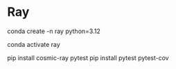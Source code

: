 # Ray

conda create -n ray python=3.12

conda activate ray

pip install cosmic-ray pytest
pip install pytest pytest-cov